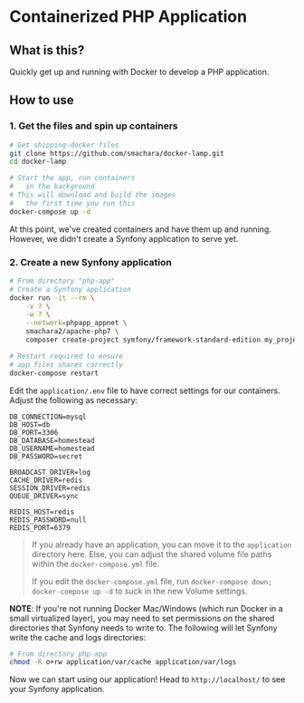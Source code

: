 # Containerized PHP Application

## What is this?

Quickly get up and running with Docker to develop a PHP application. 

## How to use

### 1. Get the files and spin up containers

```bash
# Get shipping-docker files
git clone https://github.com/smachara/docker-lamp.git
cd docker-lamp

# Start the app, run containers
#   in the background
# This will download and build the images
#   the first time you run this
docker-compose up -d
```

At this point, we've created containers and have them up and running. However, we didn't create a Synfony application to serve yet. 

### 2. Create a new Synfony application

```bash
# From directory "php-app"
# Create a Synfony application
docker run -it --rm \
    -v ? \
    -w ? \
    --network=phpapp_appnet \
    smachara2/apache-php7 \
    composer create-project symfony/framework-standard-edition my_project_name "3.3.*"

# Restart required to ensure
# app files shares correctly
docker-compose restart
```

Edit the `application/.env` file to have correct settings for our containers. Adjust the following as necessary:

```
DB_CONNECTION=mysql
DB_HOST=db
DB_PORT=3306
DB_DATABASE=homestead
DB_USERNAME=homestead
DB_PASSWORD=secret

BROADCAST_DRIVER=log
CACHE_DRIVER=redis
SESSION_DRIVER=redis
QUEUE_DRIVER=sync

REDIS_HOST=redis
REDIS_PASSWORD=null
REDIS_PORT=6379
```

> If you already have an application, you can move it to the `application` directory here. Else, you can adjust the shared volume file paths within the `docker-compose.yml` file.
> 
> If you edit the `docker-compose.yml` file, run `docker-compose down; docker-compose up -d` to suck in the new Volume settings.

**NOTE**: If you're not running Docker Mac/Windows (which run Docker in a small virtualized layer), you may need to set permissions on the shared directories that Synfony needs to write to. The following will let Synfony write the cache and logs directories:

```bash
# From directory php-app
chmod -R o+rw application/var/cache application/var/logs
```
Now we can start using our application! Head to `http://localhost/` to see your Synfony application.
